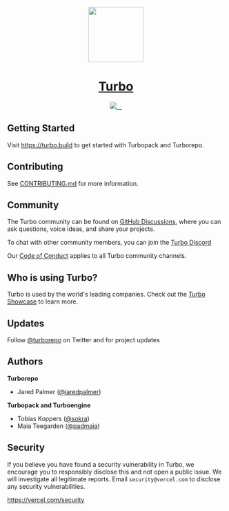 <p align="center">
  <a href="https://turbo.build">
    <picture>
      <source media="(prefers-color-scheme: dark)" srcset="https://user-images.githubusercontent.com/4060187/196936123-f6e1db90-784d-4174-b774-92502b718836.png">
      <img src="https://user-images.githubusercontent.com/4060187/196936104-5797972c-ab10-4834-bd61-0d1e5f442c9c.png" height="128">
    </picture>
    <h1 align="center">Turbo</h1>
  </a>
</p>

<p align="center">
  <a aria-label="Vercel logo" href="https://vercel.com">
    <img src="https://img.shields.io/badge/MADE%20BY%20Vercel-000000.svg?style=for-the-badge&logo=Vercel&labelColor=000">
  </a>
  <a aria-label="NPM version" href="https://www.npmjs.com/package/turbo">
    <img alt="" src="https://img.shields.io/npm/v/turbo.svg?style=for-the-badge&labelColor=000000">
  </a>
  <a aria-label="License" href="https://github.com/vercel/turbo/blob/canary/license.md">
    <img alt="" src="https://img.shields.io/npm/l/turbo.svg?style=for-the-badge&labelColor=000000&color=">
  </a>
  <a aria-label="Join the community on GitHub" href="https://github.com/vercel/turbo/discussions">
    <img alt="" src="https://img.shields.io/badge/Join%20the%20community-blueviolet.svg?style=for-the-badge&logo=turborepo&labelColor=000000&logoWidth=20&logoColor=white">
  </a>
</p>

## Getting Started

Visit https://turbo.build to get started with Turbopack and Turborepo.

## Contributing

See [CONTRIBUTING.md](./CONTRIBUTING.md) for more information.

## Community

The Turbo community can be found on [GitHub Discussions](https://github.com/vercel/turbo/discussions), where you can ask questions, voice ideas, and share your projects.

To chat with other community members, you can join the [Turbo Discord](https://turbo.build/discord)

Our [Code of Conduct](https://github.com/vercel/turbo/blob/main/CODE_OF_CONDUCT.md) applies to all Turbo community channels.

## Who is using Turbo?

Turbo is used by the world's leading companies. Check out the [Turbo Showcase](https://turbo.build/showcase) to learn more.

## Updates

Follow [@turborepo](https://twitter.com/turborepo) on Twitter and for project updates

## Authors

**Turborepo**

- Jared Palmer ([@jaredpalmer](https://twitter.com/jaredpalmer))

**Turbopack and Turboengine**

- Tobias Koppers ([@sokra](https://twitter.com/sokra))
- Maia Teegarden ([@padmaia](https://twitter.com/padmaia))

## Security

If you believe you have found a security vulnerability in Turbo, we encourage you to responsibly disclose this and not open a public issue. We will investigate all legitimate reports. Email `security@vercel.com` to disclose any security vulnerabilities.

https://vercel.com/security
